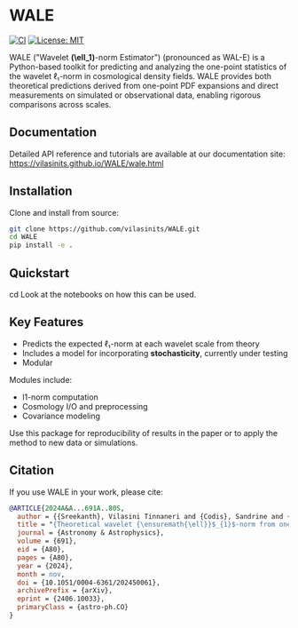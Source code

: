 # WALE

[![CI](https://github.com/vilasinits/WALE/actions/workflows/ci.yml/badge.svg)](https://github.com/vilasinits/WALE/actions) [![License: MIT](https://img.shields.io/badge/License-MIT-yellow.svg)](LICENSE)

WALE ("Wavelet **\(\ell_1\)**-norm Estimator") (pronounced as WAL-E) is a Python-based toolkit for predicting and analyzing the one-point statistics of the wavelet ℓ₁-norm in cosmological density fields. WALE provides both theoretical predictions derived from one-point PDF expansions and direct measurements on simulated or observational data, enabling rigorous comparisons across scales.

## Documentation

Detailed API reference and tutorials are available at our documentation site: https://vilasinits.github.io/WALE/wale.html

## Installation

Clone and install from source:

```bash
git clone https://github.com/vilasinits/WALE.git
cd WALE
pip install -e .
```

## Quickstart
cd
Look at the notebooks on how this can be used.

## Key Features

- Predicts the expected ℓ₁-norm at each wavelet scale from theory
- Includes a model for incorporating **stochasticity**, currently under testing
- Modular

Modules include:

- l1-norm computation
- Cosmology I/O and preprocessing
- Covariance modeling

Use this package for reproducibility of results in the paper or to apply the method to new data or simulations.


## Citation

If you use WALE in your work, please cite:

```bibtex
@ARTICLE{2024A&A...691A..80S,
  author = {{Sreekanth}, Vilasini Tinnaneri and {Codis}, Sandrine and {Barthelemy}, Alexandre and {Starck}, Jean-Luc},
  title = "{Theoretical wavelet {\ensuremath{\ell}}$_{1}$-norm from one-point probability density function prediction}",
  journal = {Astronomy & Astrophysics},
  volume = {691},
  eid = {A80},
  pages = {A80},
  year = {2024},
  month = nov,
  doi = {10.1051/0004-6361/202450061},
  archivePrefix = {arXiv},
  eprint = {2406.10033},
  primaryClass = {astro-ph.CO}
}
```

